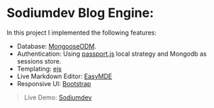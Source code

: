 # Sodiumdev Blog Engine:
In this project I implemented the following features:
- Database: [MongooseODM](mongoosejs.com).
- Authentication: Using [passport.js](http://www.passportjs.org/) local strategy and Mongodb as sessions store.
- Templating: [ejs](ejs.co)
- Live Markdown Editor: [EasyMDE](https://github.com/Ionaru/easy-markdown-editor)
- Responsive UI: [Bootstrap](https://getbootstrap.com/docs/4.0/getting-started/introduction/)

> Live Demo: [Sodiumdev](Sodiumdev.herokuapp.com)